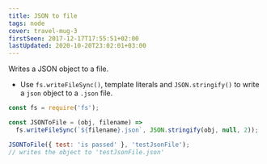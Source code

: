 ```yaml
---
title: JSON to file
tags: node
cover: travel-mug-3
firstSeen: 2017-12-17T17:55:51+02:00
lastUpdated: 2020-10-20T23:02:01+03:00
---
```


Writes a JSON object to a file.

- Use `fs.writeFileSync()`, template literals and `JSON.stringify()` to write a `json` object to a `.json` file.

```js
const fs = require('fs');

const JSONToFile = (obj, filename) =>
  fs.writeFileSync(`${filename}.json`, JSON.stringify(obj, null, 2));
```

```js
JSONToFile({ test: 'is passed' }, 'testJsonFile');
// writes the object to 'testJsonFile.json'
```
